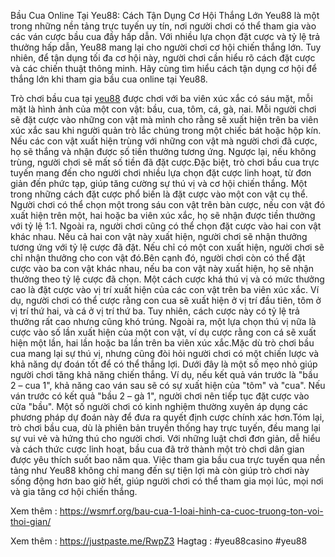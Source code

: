 Bầu Cua Online Tại Yeu88: Cách Tận Dụng Cơ Hội Thắng Lớn
Yeu88 là một trong những nền tảng trực tuyến uy tín, nơi người chơi có thể tham gia vào các ván cược bầu cua đầy hấp dẫn. Với nhiều lựa chọn đặt cược và tỷ lệ trả thưởng hấp dẫn, Yeu88 mang lại cho người chơi cơ hội chiến thắng lớn. Tuy nhiên, để tận dụng tối đa cơ hội này, người chơi cần hiểu rõ cách đặt cược và các chiến thuật thông minh. Hãy cùng tìm hiểu cách tận dụng cơ hội để thắng lớn khi tham gia bầu cua online tại Yeu88.

Trò chơi bầu cua tại [yeu88](https://wsmrf.org/) được chơi với ba viên xúc xắc có sáu mặt, mỗi mặt là hình ảnh của một con vật: bầu, cua, tôm, cá, gà, nai. Mỗi người chơi sẽ đặt cược vào những con vật mà mình cho rằng sẽ xuất hiện trên ba viên xúc xắc sau khi người quản trò lắc chúng trong một chiếc bát hoặc hộp kín. Nếu các con vật xuất hiện trùng với những con vật mà người chơi đã cược, họ sẽ thắng và nhận được số tiền thưởng tương ứng. Ngược lại, nếu không trùng, người chơi sẽ mất số tiền đã đặt cược.Đặc biệt, trò chơi bầu cua trực tuyến mang đến cho người chơi nhiều lựa chọn đặt cược linh hoạt, từ đơn giản đến phức tạp, giúp tăng cường sự thú vị và cơ hội chiến thắng. Một trong những cách đặt cược phổ biến là đặt cược vào một con vật cụ thể. Người chơi có thể chọn một trong sáu con vật trên bàn cược, nếu con vật đó xuất hiện trên một, hai hoặc ba viên xúc xắc, họ sẽ nhận được tiền thưởng với tỷ lệ 1:1. Ngoài ra, người chơi cũng có thể chọn đặt cược vào hai con vật khác nhau. Nếu cả hai con vật này xuất hiện, người chơi sẽ nhận thưởng tương ứng với tỷ lệ cược đã đặt. Nếu chỉ có một con xuất hiện, người chơi sẽ chỉ nhận thưởng cho con vật đó.Bên cạnh đó, người chơi còn có thể đặt cược vào ba con vật khác nhau, nếu ba con vật này xuất hiện, họ sẽ nhận thưởng theo tỷ lệ cược đã chọn. Một cách cược khá thú vị và có mức thưởng cao là đặt cược vào vị trí xuất hiện của các con vật trên ba viên xúc xắc. Ví dụ, người chơi có thể cược rằng con cua sẽ xuất hiện ở vị trí đầu tiên, tôm ở vị trí thứ hai, và cá ở vị trí thứ ba. Tuy nhiên, cách cược này có tỷ lệ trả thưởng rất cao nhưng cũng khó trúng. Ngoài ra, một lựa chọn thú vị nữa là cược vào số lần xuất hiện của một con vật, ví dụ cược rằng con cá sẽ xuất hiện một lần, hai lần hoặc ba lần trên ba viên xúc xắc.Mặc dù trò chơi bầu cua mang lại sự thú vị, nhưng cũng đòi hỏi người chơi có một chiến lược và khả năng dự đoán tốt để có thể thắng lợi. Dưới đây là một số mẹo nhỏ giúp người chơi tăng khả năng chiến thắng. Ví dụ, nếu kết quả ván trước là "bầu 2 – cua 1", khả năng cao ván sau sẽ có sự xuất hiện của "tôm" và "cua". Nếu ván trước có kết quả "bầu 2 – gà 1", người chơi nên tiếp tục đặt cược vào cửa "bầu". Một số người chơi có kinh nghiệm thường xuyên áp dụng các phương pháp dự đoán này để đưa ra quyết định cược chính xác hơn.Tóm lại, trò chơi bầu cua, dù là phiên bản truyền thống hay trực tuyến, đều mang lại sự vui vẻ và hứng thú cho người chơi. Với những luật chơi đơn giản, dễ hiểu và cách thức cược linh hoạt, bầu cua đã trở thành một trò chơi dân gian được yêu thích suốt bao năm qua. Việc tham gia bầu cua trực tuyến qua nền tảng như Yeu88 không chỉ mang đến sự tiện lợi mà còn giúp trò chơi này sống động hơn bao giờ hết, giúp người chơi có thể tham gia mọi lúc, mọi nơi và gia tăng cơ hội chiến thắng.

Xem thêm : https://wsmrf.org/bau-cua-1-loai-hinh-ca-cuoc-truong-ton-voi-thoi-gian/

Xem thêm : https://justpaste.me/RwpZ3
Hagtag : #yeu88casino  #yeu88

